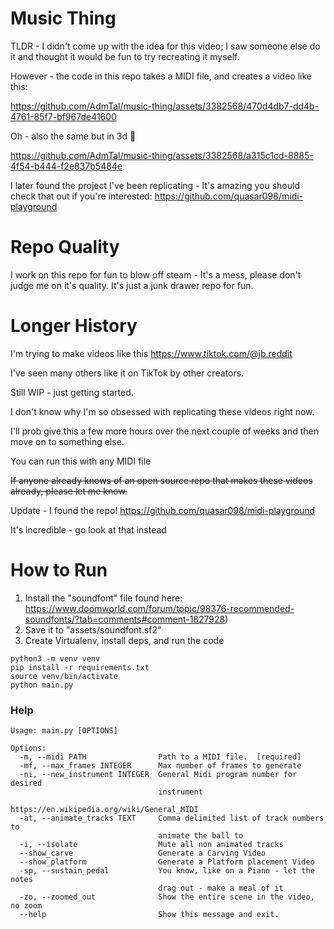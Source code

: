 # Music Thing

TLDR - I didn't come up with the idea for this video; I saw someone else do it and thought it would be fun to try recreating it myself.

However - the code in this repo takes a MIDI file, and creates a video like this:

https://github.com/AdmTal/music-thing/assets/3382568/470d4db7-dd4b-4761-85f7-bf967de41600

Oh - also the same but in 3d 🤩

https://github.com/AdmTal/music-thing/assets/3382568/a315c1cd-8885-4f54-b444-f2e837b5484e

I later found the project I've been replicating - It's amazing you should check that out if you're interested: https://github.com/quasar098/midi-playground

# Repo Quality

I work on this repo for fun to blow off steam - It's a mess, please don't judge me on it's quality.  It's just a junk drawer repo for fun.

# Longer History

I'm trying to make videos like this https://www.tiktok.com/@jb.reddit

I've seen many others like it on TikTok by other creators.

Still WIP - just getting started.

I don't know why I'm so obsessed with replicating these videos right now.

I'll prob give this a few more hours over the next couple of weeks and then move on to something else.

You can run this with any MIDI file

~~If anyone already knows of an open source repo that makes these videos already, please let me know.~~

Update - I found the repo!  https://github.com/quasar098/midi-playground

It's incredible - go look at that instead

# How to Run

1. Install the "soundfont" file found here: https://www.doomworld.com/forum/topic/98376-recommended-soundfonts/?tab=comments#comment-1827928)
2. Save it to "assets/soundfont.sf2"
2. Create Virtualenv, install deps, and run the code

```shell
python3 -m venv venv
pip install -r requirements.txt
source venv/bin/activate
python main.py
```

### Help

```shell
Usage: main.py [OPTIONS]

Options:
  -m, --midi PATH                Path to a MIDI file.  [required]
  -mf, --max_frames INTEGER      Max number of frames to generate
  -ni, --new_instrument INTEGER  General Midi program number for desired
                                 instrument
                                 https://en.wikipedia.org/wiki/General_MIDI
  -at, --animate_tracks TEXT     Comma delimited list of track numbers to
                                 animate the ball to
  -i, --isolate                  Mute all non animated tracks
  --show_carve                   Generate a Carving Video
  --show_platform                Generate a Platform placement Video
  -sp, --sustain_pedal           You know, like on a Piano - let the notes
                                 drag out - make a meal of it
  -zo, --zoomed_out              Show the entire scene in the video, no zoom
  --help                         Show this message and exit.
```
